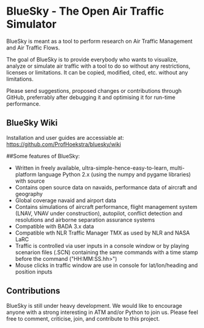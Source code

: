 # BlueSky - The Open Air Traffic Simulator

BlueSky is meant as a tool to perform research on Air Traffic Management and Air Traffic Flows.

The goal of BlueSky is to provide everybody who wants to visualize, analyze or simulate air 
traffic with a tool to do so without any restrictions, licenses or limitations. It can be copied, 
modified, cited, etc. without any limitations.

Please send suggestions, proposed changes or contributions through GitHub, preferrably after 
debugging it and optimising it for run-time performance.

## BlueSky Wiki
Installation and user guides are accessiable at:  
https://github.com/ProfHoekstra/bluesky/wiki

##Some features of BlueSky:
- Written in freely available, ultra-simple-hence-easy-to-learn, multi-platform language 
Python 2.x (using the numpy and pygame libraries) with source
- Contains open source data on navaids, performance data of aircraft and geography
- Global coverage navaid and airport data
- Contains simulations of aircraft performance, flight management system (LNAV, VNAV under construction), 
autopilot, conflict detection and resolutions and airborne separation assurance systems
- Compatible with BADA 3.x data
- Compatible wth NLR Traffic Manager TMX as used by NLR and NASA LaRC
- Traffic is controlled via user inputs in a console window or by playing scenarion files (.SCN) 
containing the same commands with a time stamp before the command ("HH:MM:SS.hh>")
- Mouse clicks in traffic window are use in console for lat/lon/heading and position inputs

## Contributions
BlueSky is still under heavy development. We would like to encourage anyone with a strong interesting in 
ATM and/or Python to join us. Please feel free to comment, criticise, join, and contribute to this project.
